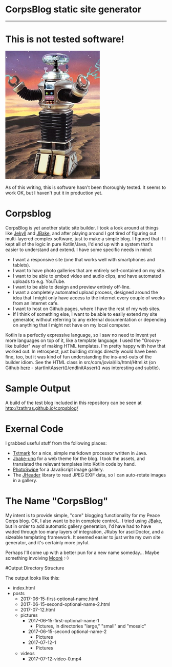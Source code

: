 # CorpsBlog static site generator
-------

# This is not tested software!
![Danger Image](test/assets/images/danger.jpg "Danger!")

As of this writing, this is software hasn't been thoroughly tested.  It seems
to work OK, but I haven't put it in production yet.

# Corpsblog
CorpsBlog is yet another static site builder.  I took a look around at
things like [Jekyll](http://jekyllrb.com/) and [JBake](http://jbake.org/), 
and after playing around I got tired of
figuring out multi-layered complex software, just to make a simple blog.
I figured that if I kept all of the logic in pure Kotlin/Java, I'd end up
with a system that's easier to understand and extend.  I have some
specific needs in mind:

*  I want a responsive site (one that works well with smartphones
   and tablets).
*  I want to have photo galleries that are entirely self-contained on my site.
*  I want to be able to embed video and audio clips, and have automated
   uploads to e.g. YouTube.
*  I want to be able to design and preview entirely off-line.
*  I want a completely automated upload process, designed around the idea that
   I might only have access to the internet every couple of weeks from
   an internet cafe.
*  I want to host on Github pages, where I have the rest of my web sites.
*  If I think of something else, I want to be able to easily extend
   my site generator, without referring to any external documentation
   or depending on anything that I might not have on my local computer.

Kotlin is a perfectly expressive language, so I saw no need to invent yet
more languages on top of it, like a template language.  I used the
"Groovy-like builder" way of making HTML templates.  I'm pretty happy with
how that worked out.  In retrospect, just building strings directly would 
have been fine, too, but it was kind of fun understanding the ins-and-outs
of the builder idiom.  See the HTML class in
src/com/jovial/lib/html/Html.kt (on Github 
[here](https://github.com/zathras/corpsblog/blob/master/src/com/jovial/lib/html/Html.kt) - startInitAssert()/endInitAssert() was interesting and subtle).

# Sample Output

A build of the test blog included in this repository can be seen
at http://zathras.github.io/corpsblog/

# Exernal Code

I grabbed useful stuff from the following places:

*  [Txtmark](https://github.com/rjeschke/txtmark) for a nice, simple
   markdown processor written in Java.
*  [Jbake-uno](https://github.com/tisseurdetoile/jbake-uno) for a
   web theme for the blog.  I took the assets, and translated the
   relevant templates into Kotlin code by hand.
*  [PhotoSwipe](http://photoswipe.com/) for a JavaScript image gallery.
*  The [JHeader](https://sourceforge.net/projects/jheader/?source=directory )
   library to read JPEG EXIF data, so I can auto-rotate images in a gallery.

# The Name "CorpsBlog"

My intent is to provide simple, "core" blogging functionality for my Peace Corps
blog.   OK, I also want to be in complete control...  I tried using [JBake](http://jbake.org/), but in order
to add automatic gallery generation, I'd have had to have waded through too many layers
of integration, JRuby for asciiDoctor, and a sizeable templating framework.  It seemed easier to 
just write my own site generator, and it's certainly more joyful.

Perhaps I'll come up with a better pun for a new name someday...  Maybe something
involving [Mooré](https://en.wikipedia.org/wiki/Mossi_language) :-)

#Output Directory Structure

The output looks like this:

* index.html
* posts
  * 2017-06-15-first-optional-name.html
  * 2017-06-15-second-optional-name-2.html
  * 2017-07-12.html
  * pictures
    * 2017-06-15-first-optional-name-1
      * Pictures, in directories "large," "small" and "mosaic"
    * 2017-06-15-second optional-name-2
      * Pictures
    * 2017-07-12-1
      * Pictures
  * videos
     * 2017-07-12-video-0.mp4

